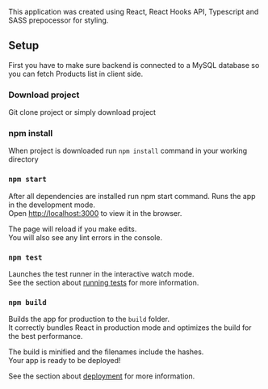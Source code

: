 This application was created using React, React Hooks API, Typescript and SASS prepocessor for styling.

## Setup

First you have to make sure backend is connected to a MySQL database so you can fetch Products list in client side.

### Download project

Git clone project or simply download project

### npm install

When project is downloaded run `npm install` command in your working directory

### `npm start`
After all dependencies are installed run npm start command.
Runs the app in the development mode.<br />
Open [http://localhost:3000](http://localhost:3000) to view it in the browser.

The page will reload if you make edits.<br />
You will also see any lint errors in the console.

### `npm test`

Launches the test runner in the interactive watch mode.<br />
See the section about [running tests](https://facebook.github.io/create-react-app/docs/running-tests) for more information.

### `npm build`

Builds the app for production to the `build` folder.<br />
It correctly bundles React in production mode and optimizes the build for the best performance.

The build is minified and the filenames include the hashes.<br />
Your app is ready to be deployed!

See the section about [deployment](https://facebook.github.io/create-react-app/docs/deployment) for more information.


